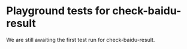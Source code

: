 # Playground tests for check-baidu-result
We are still awaiting the first test run for check-baidu-result.
